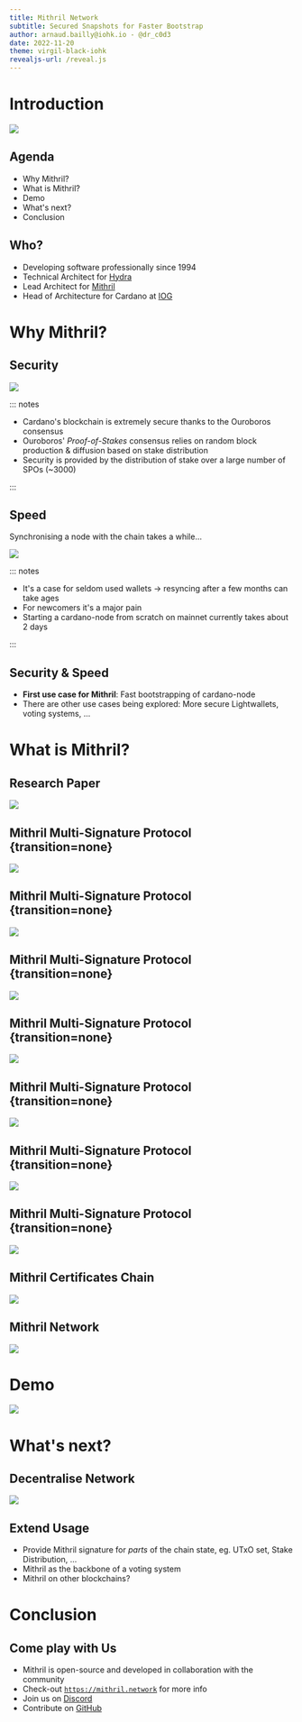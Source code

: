 ```yaml
---
title: Mithril Network
subtitle: Secured Snapshots for Faster Bootstrap
author: arnaud.bailly@iohk.io - @dr_c0d3
date: 2022-11-20
theme: virgil-black-iohk
revealjs-url: /reveal.js
---
```


# Introduction

![](/images/mithril-logo.png)

## Agenda

* Why Mithril?
* What is Mithril?
* Demo
* What's next?
* Conclusion

## Who?

* Developing software professionally since 1994
* Technical Architect for [Hydra](https://hydra.family)
* Lead Architect for [Mithril](https://mithril.network)
* Head of Architecture for Cardano at [IOG](https://iohk.io)

# Why Mithril?

## Security

![](/images/cardano-network.png)

::: notes

* Cardano's blockchain is extremely secure thanks to the Ouroboros consensus
* Ouroboros' _Proof-of-Stakes_ consensus relies on random block production & diffusion based on stake distribution
* Security is provided by the distribution of stake over a large number of SPOs (~3000)

:::

## Speed

Synchronising a node with the chain takes a while...

![](/images/sync_times_2.png)

::: notes

* It's a case for seldom used wallets -> resyncing after a few months can take ages
* For newcomers it's a major pain
* Starting a cardano-node from scratch on mainnet currently takes about 2 days

:::

## Security & Speed

* **First use case for Mithril**: Fast bootstrapping of cardano-node
* There are other use cases being explored: More secure Lightwallets, voting systems, ...

# What is Mithril?

## Research Paper

![](/images/mithril-paper.png)

## Mithril Multi-Signature Protocol {transition=none}

![](/images/mithril-proto-1.png)

## Mithril Multi-Signature Protocol {transition=none}

![](/images/mithril-proto-2.png)

## Mithril Multi-Signature Protocol  {transition=none}

![](/images/mithril-proto-3.png)

## Mithril Multi-Signature Protocol  {transition=none}

![](/images/mithril-proto-4.png)

## Mithril Multi-Signature Protocol  {transition=none}

![](/images/mithril-proto-5.png)

## Mithril Multi-Signature Protocol  {transition=none}

![](/images/mithril-proto-6.png)

## Mithril Multi-Signature Protocol  {transition=none}

![](/images/mithril-proto-7.png)

## Mithril Certificates Chain

![](/images/mithril-certificate-chain.jpeg)

## Mithril Network

![](/images/mithril-architecture.jpeg)

# Demo

![](/images/mithril-explorer.png)

# What's next?

## Decentralise Network

![](/images/mithril-decentralised.png)

## Extend Usage

* Provide Mithril signature for _parts_ of the chain state, eg. UTxO set, Stake Distribution, ...
* Mithril as the backbone of a voting system
* Mithril on other blockchains?

# Conclusion

## Come play with Us

* Mithril is open-source and developed in collaboration with the community
* Check-out [`https://mithril.network`](https://mithril.network) for more info
* Join us on [Discord](https://discord.gg/EGFTe2TT)
* Contribute on [GitHub](https://github.com/input-output-hk/mithril)

